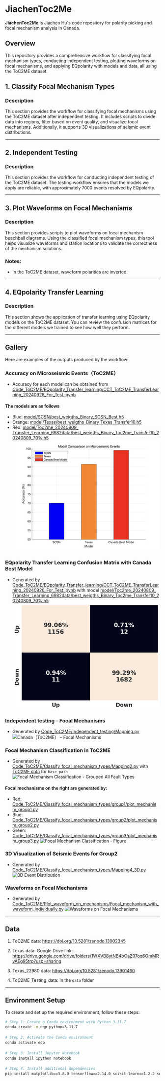 # JiachenToc2Me
**JiachenToc2Me** is Jiachen Hu's code repository for polarity picking and focal mechanism analysis in Canada.

## Overview
This repository provides a comprehensive workflow for classifying focal mechanism types, conducting independent testing, plotting waveforms on focal mechanisms, and applying EQpolarity with models and data, all using the ToC2ME dataset.

## 1. Classify Focal Mechanism Types

### Description
This section provides the workflow for classifying focal mechanisms using the ToC2ME dataset after independent testing. It includes scripts to divide data into regions, filter based on event quality, and visualize focal mechanisms. Additionally, it supports 3D visualizations of seismic event distributions.

---

## 2. Independent Testing

### Description
This section provides the workflow for conducting independent testing of the ToC2ME dataset. The testing workflow ensures that the models we apply are reliable, with approximately 7000 events resolved by EQpolarity.

---

## 3. Plot Waveforms on Focal Mechanisms

### Description
This section provides scripts to plot waveforms on focal mechanism beachball diagrams. Using the classified focal mechanism types, this tool helps visualize waveforms and station locations to validate the correctness of the mechanism solutions. 

### Notes:
- In the ToC2ME dataset, waveform polarities are inverted.

---

## 4. EQpolarity Transfer Learning

### Description
This section shows the application of transfer learning using EQpolarity models on the ToC2ME dataset. You can review the confusion matrices for the different models we trained to see how well they perform.

---

## Gallery
Here are examples of the outputs produced by the workflow:

### Accuracy on Microseismic Events（ToC2ME）
- Accuracy for each model can be obtained from [Code_ToC2ME/EQpolarity_Transfer_learning/CCT_ToC2ME_TransferLearning_20240926_For_Test.ipynb](https://github.com/chenyk1990/jiachenToc2Me/blob/main/Code_ToC2ME/EQpolarity_Transfer_learning/CCT_ToC2ME_TransferLearning_20240926_For_Test.ipynb)

#### The models are as follows
- Blue: [model/SCSN/best_weigths_Binary_SCSN_Best.h5](https://github.com/chenyk1990/jiachenToc2Me/blob/main/model/SCSN/best_weigths_Binary_SCSN_Best.h5)
- Orange: [model/Texas/best_weigths_Binary_Texas_Transfer10.h5](https://github.com/chenyk1990/jiachenToc2Me/blob/main/model/Texas/best_weigths_Binary_Texas_Transfer10.h5)
- Red: [model/Toc2me_20240809_ Transfer_Learning_6982data/best_weigths_Binary_Toc2me_Transfer10_20240809_70%.h5](https://github.com/chenyk1990/jiachenToc2Me/blob/main/model/Toc2me_20240809_%20Transfer_Learning_6982data/best_weigths_Binary_Toc2me_Transfer10_20240809_70%25.h5)
![Accuracy on Microseismic Events（ToC2ME）](./Code_ToC2ME/EQpolarity_Transfer_learning/Model_Comparison_on_Microseismic_Events.png)

### EQpolarity Transfer Learning Confusion Matrix with Canada Best Model
- Generated by [Code_ToC2ME/EQpolarity_Transfer_learning/CCT_ToC2ME_TransferLearning_20240926_For_Test.ipynb](https://github.com/chenyk1990/jiachenToc2Me/blob/main/Code_ToC2ME/EQpolarity_Transfer_learning/CCT_ToC2ME_TransferLearning_20240926_For_Test.ipynb) with model [model/Toc2me_20240809_ Transfer_Learning_6982data/best_weigths_Binary_Toc2me_Transfer10_20240809_70%.h5](https://github.com/chenyk1990/jiachenToc2Me/blob/main/model/Toc2me_20240809_%20Transfer_Learning_6982data/best_weigths_Binary_Toc2me_Transfer10_20240809_70%25.h5)
![EQpolarity Transfer Learning Confusion Matrix](./Code_ToC2ME/EQpolarity_Transfer_learning/confusion_matrix.png)

### Independent testing – Focal Mechanisms
- Generated by [Code_ToC2ME/Independent_testing/Mapping.py](https://github.com/chenyk1990/jiachenToc2Me/blob/main/Code_ToC2ME/Independent_testing/Mapping.py)
![Canada（ToC2ME） – Focal Mechanisms](./Code_ToC2ME/Independent_testing/Station_Locations_with_Focal_Mechanisms_Independent_testing_ToC2ME.png)

### Focal Mechanism Classification in ToC2ME
- Generated by [Code_ToC2ME/Classify_focal_mechanism_types/Mapping2.py](https://github.com/chenyk1990/jiachenToc2Me/blob/main/Code_ToC2ME/Classify_focal_mechanism_types/Mapping2.py) with [ToC2ME data](https://doi.org/10.5281/zenodo.13902345) for `base_path`
![Focal Mechanism Classification - Grouped All Fault Types](./Code_ToC2ME/Classify_focal_mechanism_types/Grouped_all_Fault_Type.png)

#### Focal mechanisms on the right are generated by:
- Red: [Code_ToC2ME/Classify_focal_mechanism_types/group1/plot_mechanism_group1.py](https://github.com/chenyk1990/jiachenToc2Me/blob/main/Code_ToC2ME/Classify_focal_mechanism_types/group1/plot_mechanism_group1.py) 
- Blue: [Code_ToC2ME/Classify_focal_mechanism_types/group2/plot_mechanism_group2.py](https://github.com/chenyk1990/jiachenToc2Me/blob/main/Code_ToC2ME/Classify_focal_mechanism_types/group2/plot_mechanism_group2.py)
- Green: [Code_ToC2ME/Classify_focal_mechanism_types/group3/plot_mechanism_group3.py](https://github.com/chenyk1990/jiachenToc2Me/blob/main/Code_ToC2ME/Classify_focal_mechanism_types/group3/plot_mechanism_group3.py) 
![Focal Mechanism Classification - Figure](./Code_ToC2ME/Classify_focal_mechanism_types/Figure.png)

### 3D Visualization of Seismic Events for Group2
- Generated by [Code_ToC2ME/Classify_focal_mechanism_types/Mapping4_3D.py](https://github.com/chenyk1990/jiachenToc2Me/blob/main/Code_ToC2ME/Classify_focal_mechanism_types/Mapping4_3D.py)
![3D Event Distribution](./Code_ToC2ME/Classify_focal_mechanism_types/3D_Plot_of_Normal_Fault_with_Time_Gradient.png)

### Waveforms on Focal Mechanisms
- Generated by [Code_ToC2ME/Plot_waveform_on_mechanisms/Focal_mechanism_with_waveform_individually.py](https://github.com/chenyk1990/jiachenToc2Me/blob/main/Code_ToC2ME/Plot_waveform_on_mechanisms/Focal_mechanism_with_waveform_individually.py)
![Waveforms on Focal Mechanisms](./Code_ToC2ME/Plot_waveform_on_mechanisms/Group_with_waveform.png)

---

## Data
1. ToC2ME data: https://doi.org/10.5281/zenodo.13902345

2. Texas data: Google Drive link: https://drive.google.com/drive/folders/1WXVB8ytNB4bOaZ97oq6OmMRyAEg95trp?usp=sharing

3. Texas_22980 data: https://doi.org/10.5281/zenodo.13901460

4. ToC2ME_Testing_data: In the `data` folder

---

## Environment Setup

To create and set up the required environment, follow these steps:

```bash
# Step 1: Create a Conda environment with Python 3.11.7
conda create -n eqp python=3.11.7

# Step 2: Activate the Conda environment
conda activate eqp

# Step 3: Install Jupyter Notebook
conda install ipython notebook

# Step 4: Install additional dependencies
pip install matplotlib==3.8.0 tensorflow==2.14.0 scikit-learn==1.2.2 seaborn==0.13.2
